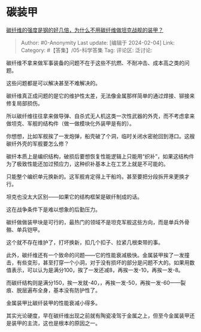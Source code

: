# 碳装甲
[碳纤维的强度是钢的好几倍，为什么不用碳纤维做坦克战舰的装甲？](https://www.zhihu.com/question/480799471/answer/3387180967)
> Author: #0-Anonymity
> Last update: [编辑于 2024-02-04]
> Link:
> Category: #【答集】/05-科学答集 
> Tag:
> 评论区:
> 泛讨论:

碳纤维不拿来做军事装备的问题不在于这些不抗燃、不耐冲击、成本高之类的问题。

这些问题都是可以解决甚至不难解决的。

碳纤维真正成问题的是它的维护性太差，无法像金属那样简单的通过焊接、铆接来修复局部损伤。

所以碳纤维往往拿来做导弹、自杀式无人机这类一次性武器的外壳，而不考虑拿来做坦克、军舰的结构件（做一做模块化外装甲是有的）。

你想想，比如军舰挨了一发炮弹，船壳破了个洞，临时关闭水密舱回到港口。这艘碳纤外壳的军舰要怎么修？

碳纤本质上是编织结构，破损后要想恢复性能逻辑上只能用“织补”，如果这结构件为了极致性能还加过预应力，这种织补基本上在工艺上就是不可能的。

只能整个编织单元换新的。这军舰肯定得上干船坞，甚至要把分段拆开来更换才行。

坦克也没太大区别——如果它的结构框架是碳纤制成的话。

这在战争条件下是难以想象的后勤压力。

碳纤做做装甲块是可行的，最热门的领域不是坦克军舰这些方向，而是单兵外骨骼、单兵铠甲。

这个就不存在维护了，打坏换新，扣几个扣子、拉紧几根束带的事。

  

此外，碳纤维还有一个致命的问题——它的性能衰减极快。金属装甲挨了一发撞击，有些变形，甚至打穿一个小洞，对于没有损坏的部分是问题不大的。如果用数值表示，可以认为是满分100，挨了一发还减8，再挨一发-10，再挨一发-8。

而碳纤结构则是满分150，挨一发就-40，，再挨一发-50，再挨一发-60——裂痕、脱层遍布全身，基本没有防护性了。

金属装甲比碳纤装甲的性能衰减小得多。

其实光论硬度，早在碳纤维出现之前就有陶瓷凌驾于金属之上，但至今金属装甲还是装甲的主流，这也是根本的原因之一。
